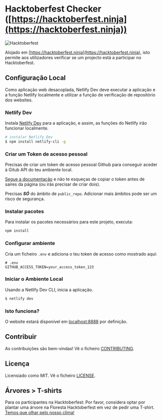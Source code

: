 # Hacktoberfest Checker ([https://hacktoberfest.ninja](https://hacktoberfest.ninja))

![Hacktoberfest](/assets/images/Logo%20Sponsors%20Light.svg)

Alojado em [https://hacktoberfest.ninja](https://hacktoberfest.ninja), isto permite aos utilizadores verificar se um projecto está a participar no Hacktoberfest.

## Configuração Local

Como aplicação web desacoplada, Netlify Dev deve executar a aplicação e a função Netlify localmente e utilizar a função de verificação de repositório dos websites.

### Netlify Dev

Instala [Netlify Dev](https://www.netlify.com/products/dev/#how-it-works) para a aplicação, e assim, as funções do Netlify irão funcionar localmente.

```bash
# instalar Netlify Dev
$ npm install netlify-cli -g
```

### Criar um Token de acesso pessoal

Precisas de criar um token de acesso pessoal Github para conseguir aceder à Gitub API do teu ambiente local.

[Segue a documentação](https://docs.github.com/en/free-pro-team@latest/github/authenticating-to-github/creating-a-personal-access-token) e não te esqueças de copiar o token antes de saíres da página (ou irás precisar de criar dois).

Precisas ***SÓ*** do âmbito de `public_repo`. Adicionar mais âmbitos pode ser um risco de segurança.

### Instalar pacotes

Para instalar os pacotes necessários para este projeto, executa:

```bash
npm install
```

### Configurar ambiente

Cria um ficheiro `.env` e adiciona o teu token de acesso como mostrado aqui:

```env
# .env
GITHUB_ACCESS_TOKEN=your_access_token_123
```

### Iniciar o Ambiente Local

Usando a Netlify Dev CLI, inicia a aplicação.

```bash
$ netlify dev
```

### Isto funciona?

O website estará disponível em [localhost:8888](http://localhost:8888) por definição.

## Contribuir

As contribuições são bem-vindas! Vê o ficheiro [CONTRIBUTING](./CONTRIBUTING.pt.md).

## Licença

Licensiado como MIT. Vê o ficheiro [LICENSE](./LICENSE).

## Árvores > T-shirts

Para os participantes na Hacktoberfest: Por favor, considera optar por plantar uma árvore na Floresta Hacktoberfest em vez de pedir uma T-shirt. [Temos que olhar pelo nosso clima!](https://www.wwf.org.uk/updates/david-attenborough-life-our-planet)
